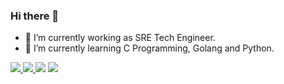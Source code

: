 ### Hi there 👋

- 🔭 I’m currently working as SRE Tech Engineer.
- 🌱 I’m currently learning C Programming, Golang and Python.

<a href="https://github.com/ewertonnunes" alt="github" target="_blank">
<img src="https://img.shields.io/badge/GitHub-000000?&style=flat-square&logo=GitHub&logoColor=white">
</a>

<a href="https://www.linkedin.com/in/ewerton-florencio" alt="linkedin" target="_blank">
<img src="https://img.shields.io/badge/LinkedIn-%230077B5.svg?&style=flat-square&logo=linkedin&logoColor=white">
</a>

<img src="https://github-readme-stats.vercel.app/api?username=<ewertonnunes>&show_icons=true&theme=tokyonight"/>

<img src="https://github-readme-stats-eight-theta.vercel.app/api/top-langs/?username=<ewertonnunes>&layout=compact&langs_count=8&theme=tokyonight&include_all_commits=true&count_private=true"/>
